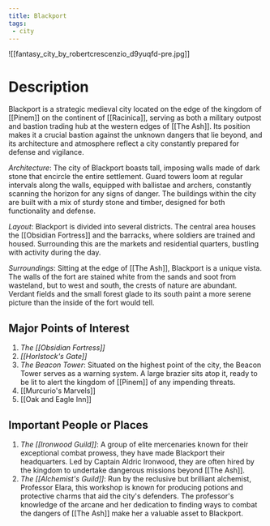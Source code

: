```yaml
---
title: Blackport
tags:
 - city
---
```

![[fantasy_city_by_robertcrescenzio_d9yuqfd-pre.jpg]]
# Description
Blackport is a strategic medieval city located on the edge of the kingdom of [[Pinem]] on the continent of [[Racinica]], serving as both a military outpost and bastion trading hub at the western edges of [[The Ash]]. Its position makes it a crucial bastion against the unknown dangers that lie beyond, and its architecture and atmosphere reflect a city constantly prepared for defense and vigilance.

_Architecture_: The city of Blackport boasts tall, imposing walls made of dark stone that encircle the entire settlement. Guard towers loom at regular intervals along the walls, equipped with ballistae and archers, constantly scanning the horizon for any signs of danger. The buildings within the city are built with a mix of sturdy stone and timber, designed for both functionality and defense.

_Layout_: Blackport is divided into several districts. The central area houses the [[Obsidian Fortress]] and the barracks, where soldiers are trained and housed. Surrounding this are the markets and residential quarters, bustling with activity during the day.

_Surroundings_: Sitting at the edge of [[The Ash]], Blackport is a unique vista. The walls of the fort are stained white from the sands and soot from wasteland, but to west and south, the crests of nature are abundant. Verdant fields and the small forest glade to its south paint a more serene picture than the inside of the fort would tell.

## Major Points of Interest
1.  _The [[Obsidian Fortress]]_
2.  _[[Horlstock's Gate]]_
3.  _The Beacon Tower_: Situated on the highest point of the city, the Beacon Tower serves as a warning system. A large brazier sits atop it, ready to be lit to alert the kingdom of [[Pinem]] of any impending threats.
4. [[Murcurio's Marvels]]
5. [[Oak and Eagle Inn]]

## Important People or Places
1.  _The [[Ironwood Guild]]_: A group of elite mercenaries known for their exceptional combat prowess, they have made Blackport their headquarters. Led by Captain Aldric Ironwood, they are often hired by the kingdom to undertake dangerous missions beyond [[The Ash]].
2.  _The [[Alchemist's Guild]]_: Run by the reclusive but brilliant alchemist, Professor Elara, this workshop is known for producing potions and protective charms that aid the city's defenders. The professor's knowledge of the arcane and her dedication to finding ways to combat the dangers of [[The Ash]] make her a valuable asset to Blackport.